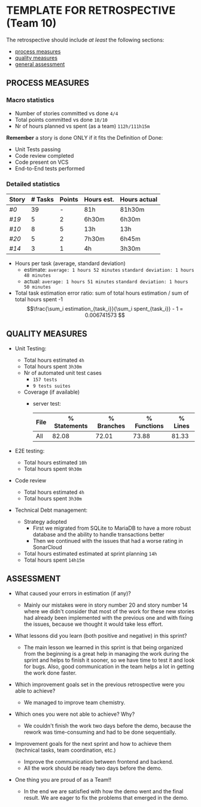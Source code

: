 TEMPLATE FOR RETROSPECTIVE (Team 10)
=====================================

The retrospective should include _at least_ the following
sections:

- [process measures](#process-measures)
- [quality measures](#quality-measures)
- [general assessment](#assessment)

## PROCESS MEASURES 

### Macro statistics

- Number of stories committed vs done `4/4`
- Total points committed vs done `10/10`
- Nr of hours planned vs spent (as a team) `112h/111h15m`

**Remember**  a story is done ONLY if it fits the Definition of Done:
 
- Unit Tests passing
- Code review completed
- Code present on VCS
- End-to-End tests performed


### Detailed statistics

| Story  | # Tasks | Points | Hours est. | Hours actual |
|--------|---------|--------|------------|--------------|
| _#0_   |39       |    -   |81h         |  81h30m      |
| _#19_  | 5       |2       |6h30m       |6h30m         |
| _#10_  | 8       |5       |13h         | 13h          |
| _#20_  | 5       |2       | 7h30m      |  6h45m       |
| _#14_  | 3       |1       |4h          |3h30m         |


- Hours per task (average, standard deviation)
  - estimate: `average: 1 hours 52 minutes` `standard deviation: 1 hours 48 minutes`
  - actual: `average: 1 hours 51 minutes` `standard deviation: 1 hours 50 minutes`
- Total task estimation error ratio: sum of total hours estimation / sum of total hours spent -1
    $$\frac{\sum_i estimation_{task_i}}{\sum_i spent_{task_i}} - 1 = 0.006741573
     $$

  
## QUALITY MEASURES 

- Unit Testing:
  - Total hours estimated `4h`
  - Total hours spent `3h30m`
  - Nr of automated unit test cases
    - `157 tests`
    - `9 tests suites`
  - Coverage (if available) 
    - server test: 

      |  File   | % Statements | % Branches | % Functions | % Lines |
      |---------|--------------|------------|-------------|---------|
      | All     |     82.08    |    72.01   |    73.88    |   81.33 |

- E2E testing:
  - Total hours estimated `10h`
  - Total hours spent `9h30m`
- Code review 
  - Total hours estimated `4h`
  - Total hours spent `3h30m`
- Technical Debt management:
  - Strategy adopted
    - First we migrated from SQLite to MariaDB to have a more robust database and the ability to handle transactions better
    - Then we continued with the issues that had a worse rating in SonarCloud
  - Total hours estimated estimated at sprint planning  `14h`
  - Total hours spent `14h15m`

## ASSESSMENT

- What caused your errors in estimation (if any)?
  - Mainly our mistakes were in story number 20 and story number 14 where we didn't consider that most of the work for these new stories had already been implemented with the previous one and with fixing the issues, because we thought it would take less effort.

- What lessons did you learn (both positive and negative) in this sprint?
  - The main lesson we learned in this sprint is that being organized from the beginning is a great help in managing the work during the sprint and helps to finish it sooner, so we have time to test it and look for bugs. Also, good communication in the team helps a lot in getting the work done faster.

- Which improvement goals set in the previous retrospective were you able to achieve? 
  - We managed to improve team chemistry. 
  
- Which ones you were not able to achieve? Why?
  -   We couldn't finish the work two days before the demo, because the rework was time-consuming and had to be done sequentially.

- Improvement goals for the next sprint and how to achieve them (technical tasks, team coordination, etc.)
  - Improve the communication between frontend and backend.
  - All the work should be ready two days before the demo.

- One thing you are proud of as a Team!!
  - In the end we are satisfied with how the demo went and the final result. We are eager to fix the problems that emerged in the demo.